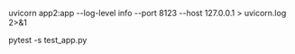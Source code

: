 uvicorn app2:app --log-level info --port 8123 --host 127.0.0.1 > uvicorn.log 2>&1

pytest -s test_app.py